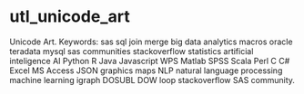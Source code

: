 # utl_unicode_art
Unicode Art. Keywords: sas sql join merge big data analytics macros oracle teradata mysql sas communities stackoverflow statistics artificial inteligence AI Python R Java Javascript WPS Matlab SPSS Scala Perl C C# Excel MS Access JSON graphics maps NLP natural language processing machine learning igraph DOSUBL DOW loop stackoverflow SAS community.
